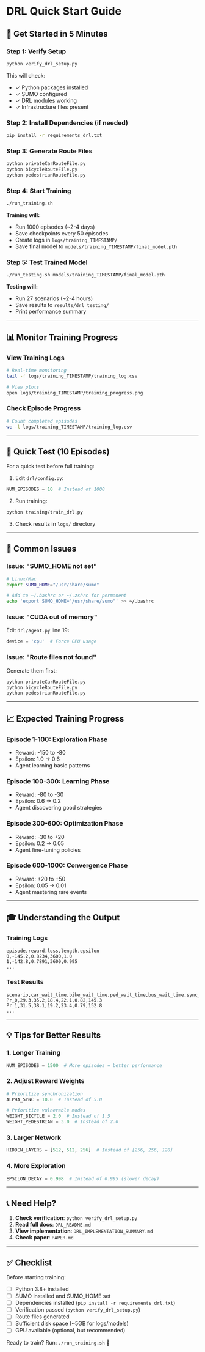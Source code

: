 # DRL Quick Start Guide

## 🚀 Get Started in 5 Minutes

### Step 1: Verify Setup
```bash
python verify_drl_setup.py
```

This will check:
- ✓ Python packages installed
- ✓ SUMO configured
- ✓ DRL modules working
- ✓ Infrastructure files present

### Step 2: Install Dependencies (if needed)
```bash
pip install -r requirements_drl.txt
```

### Step 3: Generate Route Files
```bash
python privateCarRouteFile.py
python bicycleRouteFile.py
python pedestrianRouteFile.py
```

### Step 4: Start Training
```bash
./run_training.sh
```

**Training will:**
- Run 1000 episodes (~2-4 days)
- Save checkpoints every 50 episodes
- Create logs in `logs/training_TIMESTAMP/`
- Save final model to `models/training_TIMESTAMP/final_model.pth`

### Step 5: Test Trained Model
```bash
./run_testing.sh models/training_TIMESTAMP/final_model.pth
```

**Testing will:**
- Run 27 scenarios (~2-4 hours)
- Save results to `results/drl_testing/`
- Print performance summary

---

## 📊 Monitor Training Progress

### View Training Logs
```bash
# Real-time monitoring
tail -f logs/training_TIMESTAMP/training_log.csv

# View plots
open logs/training_TIMESTAMP/training_progress.png
```

### Check Episode Progress
```bash
# Count completed episodes
wc -l logs/training_TIMESTAMP/training_log.csv
```

---

## 🎯 Quick Test (10 Episodes)

For a quick test before full training:

1. Edit `drl/config.py`:
```python
NUM_EPISODES = 10  # Instead of 1000
```

2. Run training:
```bash
python training/train_drl.py
```

3. Check results in `logs/` directory

---

## 🔧 Common Issues

### Issue: "SUMO_HOME not set"
```bash
# Linux/Mac
export SUMO_HOME="/usr/share/sumo"

# Add to ~/.bashrc or ~/.zshrc for permanent
echo 'export SUMO_HOME="/usr/share/sumo"' >> ~/.bashrc
```

### Issue: "CUDA out of memory"
Edit `drl/agent.py` line 19:
```python
device = 'cpu'  # Force CPU usage
```

### Issue: "Route files not found"
Generate them first:
```bash
python privateCarRouteFile.py
python bicycleRouteFile.py
python pedestrianRouteFile.py
```

---

## 📈 Expected Training Progress

### Episode 1-100: Exploration Phase
- Reward: -150 to -80
- Epsilon: 1.0 → 0.6
- Agent learning basic patterns

### Episode 100-300: Learning Phase
- Reward: -80 to -30
- Epsilon: 0.6 → 0.2
- Agent discovering good strategies

### Episode 300-600: Optimization Phase
- Reward: -30 to +20
- Epsilon: 0.2 → 0.05
- Agent fine-tuning policies

### Episode 600-1000: Convergence Phase
- Reward: +20 to +50
- Epsilon: 0.05 → 0.01
- Agent mastering rare events

---

## 🎓 Understanding the Output

### Training Logs
```csv
episode,reward,loss,length,epsilon
0,-145.2,0.8234,3600,1.0
1,-142.8,0.7891,3600,0.995
...
```

### Test Results
```csv
scenario,car_wait_time,bike_wait_time,ped_wait_time,bus_wait_time,sync_success_rate,co2_emission
Pr_0,29.3,35.2,18.4,22.1,0.82,145.3
Pr_1,31.5,38.1,19.2,23.4,0.79,152.8
...
```

---

## 💡 Tips for Better Results

### 1. Longer Training
```python
NUM_EPISODES = 1500  # More episodes = better performance
```

### 2. Adjust Reward Weights
```python
# Prioritize synchronization
ALPHA_SYNC = 10.0  # Instead of 5.0

# Prioritize vulnerable modes
WEIGHT_BICYCLE = 2.0  # Instead of 1.5
WEIGHT_PEDESTRIAN = 3.0  # Instead of 2.0
```

### 3. Larger Network
```python
HIDDEN_LAYERS = [512, 512, 256]  # Instead of [256, 256, 128]
```

### 4. More Exploration
```python
EPSILON_DECAY = 0.998  # Instead of 0.995 (slower decay)
```

---

## 📞 Need Help?

1. **Check verification**: `python verify_drl_setup.py`
2. **Read full docs**: `DRL_README.md`
3. **View implementation**: `DRL_IMPLEMENTATION_SUMMARY.md`
4. **Check paper**: `PAPER.md`

---

## ✅ Checklist

Before starting training:
- [ ] Python 3.8+ installed
- [ ] SUMO installed and SUMO_HOME set
- [ ] Dependencies installed (`pip install -r requirements_drl.txt`)
- [ ] Verification passed (`python verify_drl_setup.py`)
- [ ] Route files generated
- [ ] Sufficient disk space (~5GB for logs/models)
- [ ] GPU available (optional, but recommended)

Ready to train? Run: `./run_training.sh` 🚀
